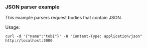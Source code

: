 ### JSON parser example

This example parsers request bodies that contain JSON.

Usage:

```
curl -d '{"name":"tobi"}' -H "Content-Type: application/json" http://localhost:3000
```
